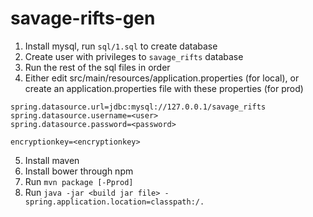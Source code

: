 # savage-rifts-gen

1. Install mysql, run `sql/1.sql` to create database
2. Create user with privileges to `savage_rifts` database
3. Run the rest of the sql files in order
4. Either edit src/main/resources/application.properties (for local), or create an application.properties file with these properties (for prod)
```
spring.datasource.url=jdbc:mysql://127.0.0.1/savage_rifts
spring.datasource.username=<user>
spring.datasource.password=<password>

encryptionkey=<encryptionkey>
```
5. Install maven
6. Install bower through npm
7. Run `mvn package [-Pprod]`
8. Run `java -jar <build jar file> -spring.application.location=classpath:/.`
